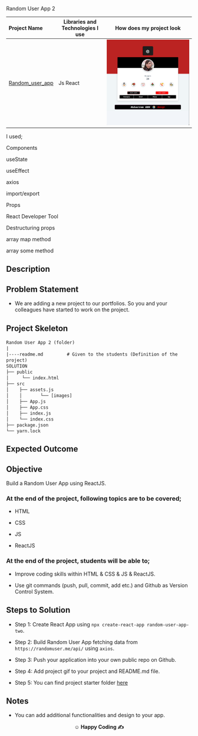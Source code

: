 Random User App 2 


  Project Name       |Libraries and Technologies I use     |How does my project look   
:-------------------------|-------------------------|-------------------------
[Random_user_app]()| Js React | ![Random_user_app](userApp.gif)



I used;

Components

useState

useEffect

axios

import/export

Props

React Developer Tool

Destructuring props

array map method

array some method

## Description




## Problem Statement

- We are adding a new project to our portfolios. So you and your colleagues have started to work on the project.

## Project Skeleton

```
Random User App 2 (folder)
|
|----readme.md         # Given to the students (Definition of the project)
SOLUTION
├── public
│     └── index.html
├── src
│    ├── assets.js
│    │       └── [images]
│    ├── App.js
│    ├── App.css
│    ├── index.js
│    └── index.css
├── package.json
└── yarn.lock
```

## Expected Outcome


## Objective

Build a Random User App using ReactJS.

### At the end of the project, following topics are to be covered;

- HTML

- CSS

- JS

- ReactJS

### At the end of the project, students will be able to;

- Improve coding skills within HTML & CSS & JS & ReactJS.

- Use git commands (push, pull, commit, add etc.) and Github as Version Control System.

## Steps to Solution

- Step 1: Create React App using `npx create-react-app random-user-app-two`.

- Step 2: Build Random User App fetching data from `https://randomuser.me/api/` using `axios`.

- Step 3: Push your application into your own public repo on Github.

- Step 4: Add project gif to your project and README.md file.

- Step 5: You can find project starter folder [here](./starter/)

## Notes

- You can add additional functionalities and design to your app.

**<p align="center">&#9786; Happy Coding &#9997;</p>**
